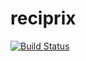 # reciprix

[![Build Status](https://travis-ci.org/xycong/reciprix.svg?branch=master)](https://travis-ci.org/xycong/reciprix)
